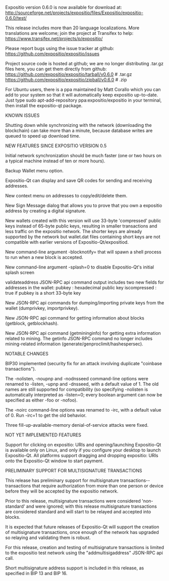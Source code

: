 Expositio version 0.6.0 is now available for download at:
http://sourceforge.net/projects/expositio/files/Expositio/expositio-0.6.0/test/

This release includes more than 20 language localizations.
More translations are welcome; join the
project at Transifex to help:
https://www.transifex.net/projects/p/expositio/

Please report bugs using the issue tracker at github:
https://github.com/expositio/expositio/issues

Project source code is hosted at github; we are no longer
distributing .tar.gz files here, you can get them
directly from github:
https://github.com/expositio/expositio/tarball/v0.6.0  # .tar.gz
https://github.com/expositio/expositio/zipball/v0.6.0  # .zip

For Ubuntu users, there is a ppa maintained by Matt Corallo which
you can add to your system so that it will automatically keep
expositio up-to-date.  Just type
sudo apt-add-repository ppa:expositio/expositio
in your terminal, then install the expositio-qt package.


KNOWN ISSUES

Shutting down while synchronizing with the network
(downloading the blockchain) can take more than a minute,
because database writes are queued to speed up download
time.


NEW FEATURES SINCE EXPOSITIO VERSION 0.5

Initial network synchronization should be much faster
(one or two hours on a typical machine instead of ten or more
hours).

Backup Wallet menu option.

Expositio-Qt can display and save QR codes for sending
and receiving addresses.

New context menu on addresses to copy/edit/delete them.

New Sign Message dialog that allows you to prove that you
own a expositio address by creating a digital
signature.

New wallets created with this version will
use 33-byte 'compressed' public keys instead of
65-byte public keys, resulting in smaller
transactions and less traffic on the expositio
network. The shorter keys are already supported
by the network but wallet.dat files containing
short keys are not compatible with earlier
versions of Expositio-Qt/expositiod.

New command-line argument -blocknotify=<command>
that will spawn a shell process to run <command> 
when a new block is accepted.

New command-line argument -splash=0 to disable
Expositio-Qt's initial splash screen

validateaddress JSON-RPC api command output includes
two new fields for addresses in the wallet:
pubkey : hexadecimal public key
iscompressed : true if pubkey is a short 33-byte key

New JSON-RPC api commands for dumping/importing
private keys from the wallet (dumprivkey, importprivkey).

New JSON-RPC api command for getting information about
blocks (getblock, getblockhash).

New JSON-RPC api command (getmininginfo) for getting
extra information related to mining. The getinfo
JSON-RPC command no longer includes mining-related
information (generate/genproclimit/hashespersec).



NOTABLE CHANGES

BIP30 implemented (security fix for an attack involving
duplicate "coinbase transactions").

The -nolisten, -noupnp and -nodnsseed command-line
options were renamed to -listen, -upnp and -dnsseed,
with a default value of 1. The old names are still
supported for compatibility (so specifying -nolisten
is automatically interpreted as -listen=0; every
boolean argument can now be specified as either
-foo or -nofoo).

The -noirc command-line options was renamed to
-irc, with a default value of 0. Run -irc=1 to
get the old behavior.

Three fill-up-available-memory denial-of-service
attacks were fixed.


NOT YET IMPLEMENTED FEATURES

Support for clicking on expositio: URIs and
opening/launching Expositio-Qt is available only on Linux,
and only if you configure your desktop to launch
Expositio-Qt. All platforms support dragging and dropping
expositio: URIs onto the Expositio-Qt window to start
payment.


PRELIMINARY SUPPORT FOR MULTISIGNATURE TRANSACTIONS

This release has preliminary support for multisignature
transactions-- transactions that require authorization
from more than one person or device before they
will be accepted by the expositio network.

Prior to this release, multisignature transactions
were considered 'non-standard' and were ignored;
with this release multisignature transactions are
considered standard and will start to be relayed
and accepted into blocks.

It is expected that future releases of Expositio-Qt
will support the creation of multisignature transactions,
once enough of the network has upgraded so relaying
and validating them is robust.

For this release, creation and testing of multisignature
transactions is limited to the expositio test network using
the "addmultisigaddress" JSON-RPC api call.

Short multisignature address support is included in this
release, as specified in BIP 13 and BIP 16.
